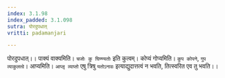 ```yaml
---
index: 3.1.98
index_padded: 3.1.098
sutra: पोरदुपधात्
vritti: padamanjari

---
```

पोरदुपधात्।। पाक्यं वाक्यमिति। `चजोः कु घिण्ण्यतोः` इति कुत्वम्। कोप्यं गोप्यमिति। `कुप कोपने`, `गुप व्याकुलत्वे`। आप्यमिति। `आप्लृ व्याप्तो` एषु त्रिषु `यतोऽनावः` इत्याद्युदात्तत्वं न भवति, तित्स्वरित एव तु भवति।।